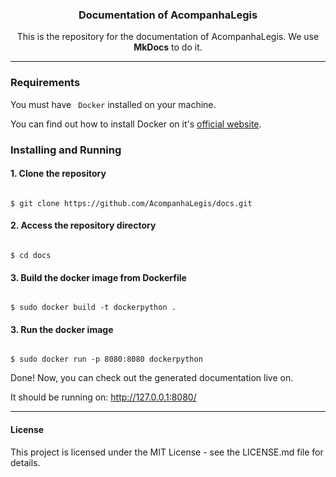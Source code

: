 

  <h3 align="center">Documentation of AcompanhaLegis</h3>

  <p align="center">
    This is the repository for the documentation of AcompanhaLegis. We use <b>MkDocs</b> to do it.
  </p>

<hr>

### Requirements

You must have <code> Docker</code> installed on your machine.

You can find out how to install Docker on it's <a href="https://docs.docker.com/get-docker/">official website</a>.

### Installing and Running

#### 1. Clone the repository

<code>
$ git clone https://github.com/AcompanhaLegis/docs.git
</code>

#### 2. Access the repository directory

<code>
$ cd docs
</code>

#### 3. Build the docker image from Dockerfile

<code>
$ sudo docker build -t dockerpython .
</code>

#### 3. Run the docker image

<code>
$ sudo docker run -p 8080:8080 dockerpython
</code>

Done! Now, you can check out the generated documentation live on.

It should be running on: http://127.0.0.1:8080/

<hr>

#### License

This project is licensed under the MIT License - see the LICENSE.md file for details.
